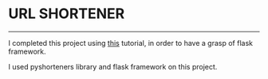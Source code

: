 # URL SHORTENER

---

I completed this project using [this](https://kinsta.com/blog/url-shortener-with-python/) tutorial, in order to have a grasp of flask framework.

I used pyshorteners library and flask framework on this project.
